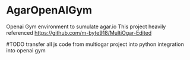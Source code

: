 # AgarOpenAIGym
Openai Gym environment to sumulate agar.io
This project heavily referenced https://github.com/m-byte918/MultiOgar-Edited

#TODO
transfer all js code from multiogar project into python
integration into openai gym
